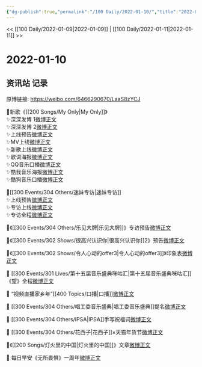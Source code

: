 ```yaml
---
{"dg-publish":true,"permalink":"/100 Daily/2022-01-10/","title":"2022-01-10","created":"2022-12-22T16:41:00.000+08:00","updated":"2023-01-09T17:24:42.076+08:00"}
---
```



<< [[100 Daily/2022-01-09\|2022-01-09]] | [[100 Daily/2022-01-11\|2022-01-11]] >>

# 2022-01-10

## 资讯站 记录

原博链接: https://weibo.com/6466290670/LaaS8zYCJ

💫新歌《[[200 Songs/My Only\|My Only]]》  
✨深深发博 1[微博正文](https://m.weibo.cn/6466290670/4724033717273935)  
✨深深发博 2[微博正文](https://m.weibo.cn/6466290670/4724099979152591)  
✨上线预告[微博正文](https://m.weibo.cn/6466290670/4724029402123150)  
✨MV上线[微博正文](https://m.weibo.cn/6466290670/4724031535712241)  
✨新歌上线[微博正文](https://m.weibo.cn/6466290670/4724033822919904)  
✨歌词海报[微博正文](https://m.weibo.cn/6466290670/4724060024472955)  
✨QQ音乐口播[微博正文](https://m.weibo.cn/6466290670/4724032056067359)  
✨酷我音乐海报[微博正文](https://m.weibo.cn/6466290670/4724032538152195)  
✨酷狗音乐口播[微博正文](https://m.weibo.cn/6466290670/4724032991924233)

💫[[300 Events/304 Others/迷妹专访\|迷妹专访]]  
✨上线预告[微博正文](https://m.weibo.cn/6466290670/4724038528926741)  
✨专访上线[微博正文](https://m.weibo.cn/6466290670/4724059860371282)  
✨专访全程[微博正文](https://m.weibo.cn/6466290670/4724079782789427)

💫《[[300 Events/304 Others/乐见大牌\|乐见大牌]]》专访预告[微博正文](https://m.weibo.cn/6466290670/4724157796846581)

💫《[[300 Events/302 Shows/很高兴认识你\|很高兴认识你]]2》预告[微博正文](https://m.weibo.cn/6466290670/4724050515987345)

💫《[[300 Events/302 Shows/令人心动的offer3\|令人心动的offer3]]》印象表[微博正文](https://m.weibo.cn/6466290670/4724162613219345)

💫 [[300 Events/301 Lives/第十五届音乐盛典咪咕汇\|第十五届音乐盛典咪咕汇]]《望》全程[微博正文](https://m.weibo.cn/6466290670/4724197022501951)

💫 “视频直播家乡年”[[400 Topics/口播\|口播]][微博正文](https://m.weibo.cn/6466290670/4724077598084584)

💫 [[300 Events/304 Others/唱工委音乐盛典\|唱工委音乐盛典]]提名[微博正文](https://m.weibo.cn/6466290670/4724159194075592)

💫 [[300 Events/304 Others/IPSA\|IPSA]]手写祝福词[微博正文](https://m.weibo.cn/6466290670/4724202684291435)

💫 [[300 Events/304 Others/花西子\|花西子]]×天猫年货节[微博正文](https://m.weibo.cn/6466290670/4724060615084967)

💫《[[200 Songs/灯火里的中国\|灯火里的中国]]》文章[微博正文](https://m.weibo.cn/6466290670/4724147446613567)

💫 每日早安《无所畏惧》一周年[微博正文](https://m.weibo.cn/6466290670/4723993171461635)
